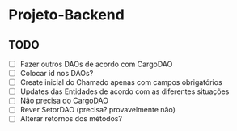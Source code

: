 # Projeto-Backend


## TODO
- [ ] Fazer outros DAOs de acordo com CargoDAO
- [ ] Colocar id nos DAOs?
- [ ] Create inicial do Chamado apenas com campos obrigatórios
- [ ] Updates das Entidades de acordo com as diferentes situações
- [ ] Não precisa do CargoDAO
- [ ] Rever SetorDAO (precisa? provavelmente não)
- [ ] Alterar retornos dos métodos?
